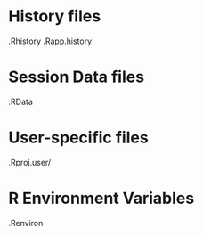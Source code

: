 # History files
.Rhistory
.Rapp.history

# Session Data files
.RData

# User-specific files
.Rproj.user/
  
  # R Environment Variables
  .Renviron
